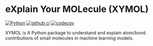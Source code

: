 # eXplain Your MOLecule (XYMOL)

[![Python](https://img.shields.io/badge/Python-3.7+-blue.svg)](https://www.python.org)
[![github ci](https://github.com/smu-tao-group/xymol/actions/workflows/ci.yml/badge.svg)](https://github.com/smu-tao-group/xymol/actions/workflows/ci.yml)
[![codecov](https://codecov.io/gh/smu-tao-group/xymol/branch/main/graph/badge.svg?token=fl4kUOywR3)](https://codecov.io/gh/smu-tao-group/xymol)

XYMOL is A Python package to understand and explain atom/bond contributions of small molecules in machine learning models.
